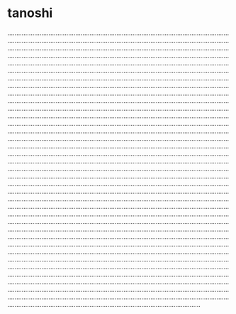 # tanoshi
............................................................................................................................................................................................................................................................................................................................................................................................................................................................................................................................................................................................................................................................................................................................................................................................................................................................................................................................................................................................................................................................................................................................................................................................................................................................................................................................................................................................................................................................................................................................................................................................................................................................................................................................................................................................................................................................................................................................................................................................................................................................................................................................................................................................................................................................................................................................................................................................................................................................................................................................................................................................................................................................................................................................................................................................................................................................................................................................................................................................................................................................................................................................................................................................................................................................................................................................................................................................................................................................................................................................................................................................................................................................................................................................................................................................................................................................................................................................................................................................................................................................................................................................................................................................................................................................................................................................................................................................................................................................................................................................................................................................................................................................................................................................................................